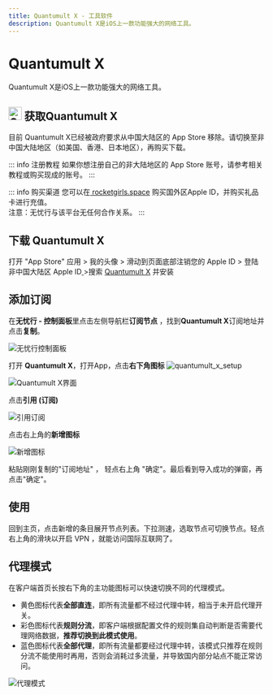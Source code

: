 ```yaml
---
title: Quantumult X - 工具软件
description: Quantumult X是iOS上一款功能强大的网络工具。
---
```


# Quantumult X

Quantumult X是iOS上一款功能强大的网络工具。

## <img src="/images/image_spaces_2FtaiByLw8cj0IZKJTlaiM_2Fuploads_2Fuap2kKrwZ32jilQhXxlt_2Fquantumultx_3.png" width="26" height="26" alt="Quantumult X图标"> 获取Quantumult  X

目前 Quantumult X已经被政府要求从中国大陆区的 App Store 移除。请切换至非中国大陆地区（如美国、香港、日本地区），再购买下载。

::: info 注册教程
如果你想注册自己的非大陆地区的 App Store 账号，请参考相关教程或购买现成的账号。
:::

::: info 购买渠道
您可以在[ rocketgirls.space](http://www.rocketgirls.space/) 购买国外区Apple ID，并购买礼品卡进行充值。\
注意：无忧行与该平台无任何合作关系。
:::

## 下载 Quantumult X

打开 "App Store" 应用 > 我的头像 > 滑动到页面底部注销您的 Apple ID > 登陆非中国大陆区 Apple ID[ ](https://apps.apple.com/us/app/quantumult-x/id1443988620)>搜索 [Quantumult X](https://apps.apple.com/us/app/quantumult-x/id1443988620) 并安装

## 添加订阅

在**无忧行 - 控制面板**里点击左侧导航栏**订阅节点** ，找到**Quantumult X**订阅地址并点击**复制**。

<img src="/images/image_spaces_2FtaiByLw8cj0IZKJTlaiM_2Fuploads_2FQm1BeQfkNoZIVisl8RpP_2Fimage_1.png" alt="无忧行控制面板">

打开 **Quantumult X**，打开App，点击**右下角图标** <img src="https://file.olo4.com/unpanel/quantumult%20x%20setup.jpg" alt="quantumult_x_setup">

<img src="/images/image_spaces_2FtaiByLw8cj0IZKJTlaiM_2Fuploads_2FTYLTzRrBAtQzw9mgGxzK_2Fimage_3.png" alt="Quantumult X界面">

点击**引用 (订阅)**

<img src="/images/image_spaces_2FtaiByLw8cj0IZKJTlaiM_2Fuploads_2F97V2k4pLgEOedDsWg1Vm_2Fimage_1.png" alt="引用订阅">

点击右上角的**新增图标**

<img src="/images/image_spaces_2FtaiByLw8cj0IZKJTlaiM_2Fuploads_2Fuk1yuYNiBlEaMsKoAONI_2Fimage_2.png" alt="新增图标">

粘贴刚刚复制的"订阅地址" ， 轻点右上角 "确定"。最后看到导入成功的弹窗，再点击"确定"。

## 使用

回到主页，点击新增的条目展开节点列表。下拉测速，选取节点可切换节点。轻点右上角的滑块以开启 VPN ，就能访问国际互联网了。

## 代理模式

在客户端首页长按右下角的主功能图标可以快速切换不同的代理模式。

* 黄色图标代表**全部直连**，即所有流量都不经过代理中转，相当于未开启代理开关。
* 彩色图标代表**规则分流**，即客户端根据配置文件的规则集自动判断是否需要代理网络数据，**推荐切换到此模式使用**。
* 蓝色图标代表**全部代理**，即所有流量都要经过代理中转，该模式只推荐在规则分流不能使用时再用，否则会消耗过多流量，并导致国内部分站点不能正常访问。

<img src="/images/image_spaces_2FtaiByLw8cj0IZKJTlaiM_2Fuploads_2FmHZ6WRyt5hJsKl3g3SUI_2Fimage_3.png" alt="代理模式">
